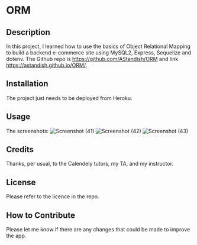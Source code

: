 # ORM

## Description

In this project, I learned how to use the basics of Object Relational Mapping to build a backend e-commerce site using MySQL2, Express, Sequelize and dotenv. The Github repo is https://github.com/AStandish/ORM and link https://astandish.github.io/ORM/.

## Installation

The project just needs to be deployed from Heroku.

## Usage

The screenshots:
![Screenshot (41)](https://user-images.githubusercontent.com/112442942/209832465-8bcad426-313f-4104-b488-919f48f4b0da.png)
![Screenshot (42)](https://user-images.githubusercontent.com/112442942/209832467-5fa2e1b6-2d1c-45e5-93ad-26cf2de1e009.png)
![Screenshot (43)](https://user-images.githubusercontent.com/112442942/209832469-2bf665c3-7541-4a3d-8a92-57e67f5491c9.png)

## Credits

Thanks, per usual, to the Calendely tutors, my TA, and my instructor.

## License

Please refer to the licence in the repo.

## How to Contribute

Please let me know if there are any changes that could be made to improve the app.
